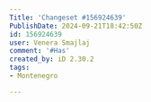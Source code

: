 ```yaml
---
Title: 'Changeset #156924639'
PublishDate: 2024-09-21T18:42:50Z
id: 156924639
user: Venera Smajlaj
comment: '#Has'
created_by: iD 2.30.2
tags:
- Montenegro

---
```


